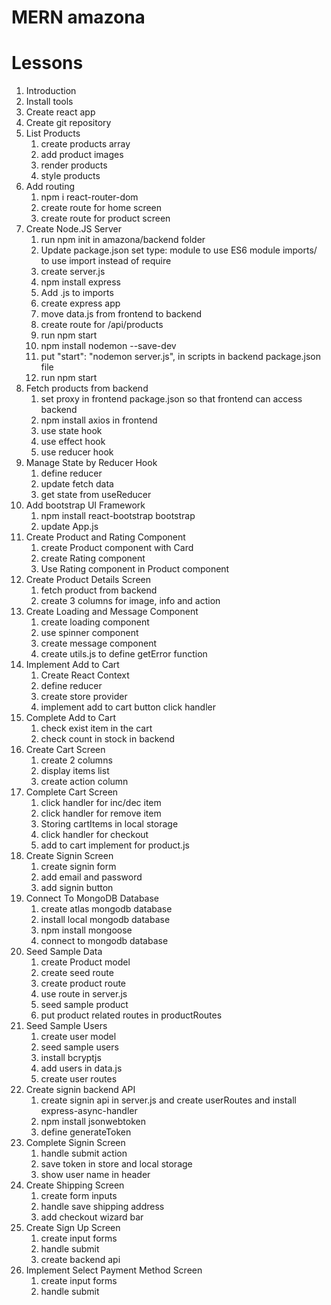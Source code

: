 # MERN amazona

# Lessons

1. Introduction
2. Install tools
3. Create react app
4. Create git repository
5. List Products
   1. create products array
   2. add product images
   3. render products
   4. style products
6. Add routing
   1. npm i react-router-dom
   2. create route for home screen
   3. create route for product screen
7. Create Node.JS Server
   1. run npm init in amazona/backend folder
   2. Update package.json set type: module to use ES6 module imports/ to use import instead of require
   3. create server.js
   4. npm install express
   5. Add .js to imports
   6. create express app
   7. move data.js from frontend to backend
   8. create route for /api/products
   9. run npm start
   10. npm install nodemon --save-dev
   11. put "start": "nodemon server.js", in scripts in backend package.json file
   12. run npm start
8. Fetch products from backend
   1. set proxy in frontend package.json so that frontend can access backend
   2. npm install axios in frontend
   3. use state hook
   4. use effect hook
   5. use reducer hook
9. Manage State by Reducer Hook
   1. define reducer
   2. update fetch data
   3. get state from useReducer
10. Add bootstrap UI Framework
    1. npm install react-bootstrap bootstrap
    2. update App.js
11. Create Product and Rating Component
    1. create Product component with Card
    2. create Rating component
    3. Use Rating component in Product component
12. Create Product Details Screen
    1. fetch product from backend
    2. create 3 columns for image, info and action
13. Create Loading and Message Component
    1. create loading component
    2. use spinner component
    3. create message component
    4. create utils.js to define getError function
14. Implement Add to Cart
    1. Create React Context
    2. define reducer
    3. create store provider
    4. implement add to cart button click handler
15. Complete Add to Cart
    1. check exist item in the cart
    2. check count in stock in backend
16. Create Cart Screen
    1. create 2 columns
    2. display items list
    3. create action column
17. Complete Cart Screen
    1. click handler for inc/dec item
    2. click handler for remove item
    3. Storing cartItems in local storage
    4. click handler for checkout
    5. add to cart implement for product.js
18. Create Signin Screen
    1. create signin form
    2. add email and password
    3. add signin button
19. Connect To MongoDB Database
    1. create atlas mongodb database
    2. install local mongodb database
    3. npm install mongoose
    4. connect to mongodb database
20. Seed Sample Data
    1. create Product model
    2. create seed route
    3. create product route
    4. use route in server.js
    5. seed sample product
    6. put product related routes in productRoutes
21. Seed Sample Users
    1. create user model
    2. seed sample users
    3. install bcryptjs
    4. add users in data.js
    5. create user routes
22. Create signin backend API
    1. create signin api in server.js and create userRoutes and install express-async-handler
    2. npm install jsonwebtoken
    3. define generateToken
23. Complete Signin Screen
    1. handle submit action
    2. save token in store and local storage
    3. show user name in header
24. Create Shipping Screen
    1. create form inputs
    2. handle save shipping address
    3. add checkout wizard bar
25. Create Sign Up Screen
    1. create input forms
    2. handle submit
    3. create backend api
26. Implement Select Payment Method Screen
    1. create input forms
    2. handle submit
